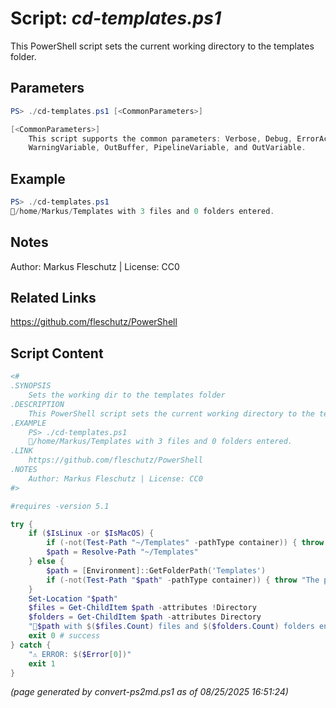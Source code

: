 Script: *cd-templates.ps1*
========================

This PowerShell script sets the current working directory to the templates folder.

Parameters
----------
```powershell
PS> ./cd-templates.ps1 [<CommonParameters>]

[<CommonParameters>]
    This script supports the common parameters: Verbose, Debug, ErrorAction, ErrorVariable, WarningAction, 
    WarningVariable, OutBuffer, PipelineVariable, and OutVariable.
```

Example
-------
```powershell
PS> ./cd-templates.ps1
📂/home/Markus/Templates with 3 files and 0 folders entered.

```

Notes
-----
Author: Markus Fleschutz | License: CC0

Related Links
-------------
https://github.com/fleschutz/PowerShell

Script Content
--------------
```powershell
<#
.SYNOPSIS
	Sets the working dir to the templates folder
.DESCRIPTION
	This PowerShell script sets the current working directory to the templates folder.
.EXAMPLE
	PS> ./cd-templates.ps1
	📂/home/Markus/Templates with 3 files and 0 folders entered.
.LINK
	https://github.com/fleschutz/PowerShell
.NOTES
	Author: Markus Fleschutz | License: CC0
#>

#requires -version 5.1

try {
	if ($IsLinux -or $IsMacOS) {
		if (-not(Test-Path "~/Templates" -pathType container)) { throw "No 'Templates' folder in your home directory (yet)" }
		$path = Resolve-Path "~/Templates"
	} else {
		$path = [Environment]::GetFolderPath('Templates')
		if (-not(Test-Path "$path" -pathType container)) { throw "The path to templates folder '$path' doesn't exist (yet)" }
	}
	Set-Location "$path"
	$files = Get-ChildItem $path -attributes !Directory
	$folders = Get-ChildItem $path -attributes Directory
	"📂$path with $($files.Count) files and $($folders.Count) folders entered."
	exit 0 # success
} catch {
	"⚠️ ERROR: $($Error[0])"
	exit 1
}
```

*(page generated by convert-ps2md.ps1 as of 08/25/2025 16:51:24)*
